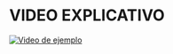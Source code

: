 # VIDEO EXPLICATIVO

[![Video de ejemplo](https://img.youtube.com/vi/jAVxMgsoSLc/0.jpg)](https://www.youtube.com/watch?v=jAVxMgsoSLc)

